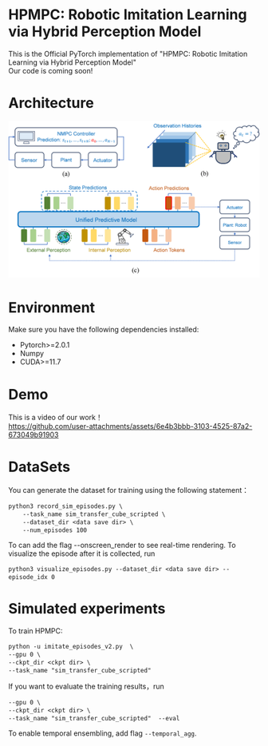 # HPMPC: Robotic Imitation Learning via Hybrid Perception Model
This is the Official PyTorch implementation of "HPMPC: Robotic Imitation Learning via Hybrid Perception Model"  
Our code is coming soon!  
# Architecture 
![image](https://github.com/YouShiqwa/HPMPC/blob/main/pic/1.png)
# Environment
Make sure you have the following dependencies installed:
* Pytorch>=2.0.1
* Numpy
* CUDA>=11.7
# Demo
This is a video of our work！  
https://github.com/user-attachments/assets/6e4b3bbb-3103-4525-87a2-673049b91903
# DataSets
You can generate the dataset for training using the following statement：  
```
python3 record_sim_episodes.py \
    --task_name sim_transfer_cube_scripted \
    --dataset_dir <data save dir> \
    --num_episodes 100
```
To can add the flag --onscreen_render to see real-time rendering. To visualize the episode after it is collected, run  
```
python3 visualize_episodes.py --dataset_dir <data save dir> --episode_idx 0
```
# Simulated experiments
To train HPMPC:  
```
python -u imitate_episodes_v2.py  \
--gpu 0 \
--ckpt_dir <ckpt dir> \
--task_name "sim_transfer_cube_scripted" 
```
If you want to evaluate the training results，run  
```
--gpu 0 \
--ckpt_dir <ckpt dir> \
--task_name "sim_transfer_cube_scripted"  --eval
```
To enable temporal ensembling, add flag ```--temporal_agg```.



